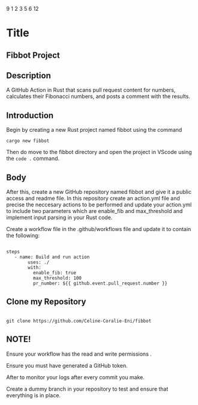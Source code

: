 9 1 2 3 5  6 
12
# Title

## Fibbot Project

## Description 

A GitHub Action in Rust that scans pull request content for numbers, calculates their Fibonacci numbers, and posts a comment with the results. 

## Introduction 

 Begin by creating a new Rust project named fibbot using the command
 
 ```
 cargo new fibbot
```

Then do move to the fibbot directory and open the project in VScode using the ```code .``` command.

## Body

After this, create a new GitHub repository named fibbot and give it a public access and readme file. In this repository create an action.yml file and precise the neccesary actions to be performed and update your action.yml to include two parameters which are enable_fib and max_threshold and implement input parsing in your Rust code.

Create a workflow file in the .github/workflows file and update it to contain the following:

```

steps
   - name: Build and run action
        uses: ./
        with:
          enable_fib: true
          max_threshold: 100
          pr_number: ${{ github.event.pull_request.number }}

```

## Clone my Repository

```

git clone https://github.com/Celine-Coralie-Eni/fibbot

```

## NOTE!

Ensure your workflow has the read and write permissions .

Ensure you must have generated a GitHub token.

After to monitor your logs after every commit you make.

Create a dummy branch in your repository to test and ensure that everything is in place.







